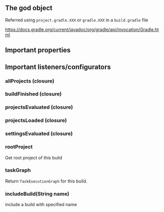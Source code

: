 
## The god object

Referred using `project.gradle.XXX` or `gradle.XXX` in a `build.gradle` file

https://docs.gradle.org/current/javadoc/org/gradle/api/invocation/Gradle.html

## Important properties


## Important listeners/configurators

### allProjects (closure)

### buildFinished (closure)

### projectsEvaluated (closure)

### projectsLoaded (closure)

### settingsEvaluated (closure)


### rootProject

Get root project of this build

### taskGraph

Return `TaskExecutionGraph` for this build.

### includeBuild(String name)

include a build with specified name